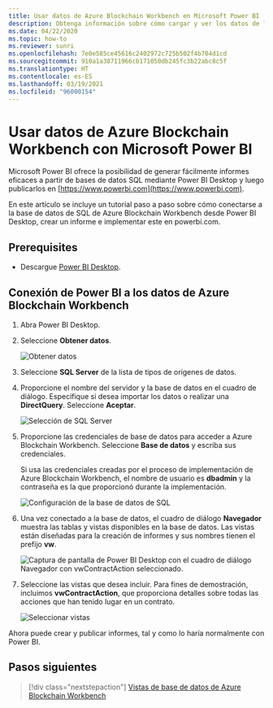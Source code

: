 ```yaml
---
title: Usar datos de Azure Blockchain Workbench en Microsoft Power BI
description: Obtenga información sobre cómo cargar y ver los datos de la base de datos de SQL de Azure Blockchain Workbench en Microsoft Power BI.
ms.date: 04/22/2020
ms.topic: how-to
ms.reviewer: sunri
ms.openlocfilehash: 7e0e585ce45616c2402972c725b502f4b704d1cd
ms.sourcegitcommit: 910a1a38711966cb171050db245fc3b22abc8c5f
ms.translationtype: HT
ms.contentlocale: es-ES
ms.lasthandoff: 03/19/2021
ms.locfileid: "96000154"
---
```

# <a name="using-azure-blockchain-workbench-data-with-microsoft-power-bi"></a>Usar datos de Azure Blockchain Workbench con Microsoft Power BI

Microsoft Power BI ofrece la posibilidad de generar fácilmente informes eficaces a partir de bases de datos SQL mediante Power BI Desktop y luego publicarlos en [https://www.powerbi.com](https://www.powerbi.com).

En este artículo se incluye un tutorial paso a paso sobre cómo conectarse a la base de datos de SQL de Azure Blockchain Workbench desde Power BI Desktop, crear un informe e implementar este en powerbi.com.

## <a name="prerequisites"></a>Prerequisites

* Descargue [Power BI Desktop](https://powerbi.microsoft.com/desktop/).

## <a name="connecting-power-bi-to-data-in-azure-blockchain-workbench"></a>Conexión de Power BI a los datos de Azure Blockchain Workbench

1.  Abra Power BI Desktop.
2.  Seleccione **Obtener datos**.

    ![Obtener datos](./media/data-powerbi/get-data.png)
3.  Seleccione **SQL Server** de la lista de tipos de orígenes de datos.

4.  Proporcione el nombre del servidor y la base de datos en el cuadro de diálogo. Especifique si desea importar los datos o realizar una **DirectQuery**. Seleccione **Aceptar**.

    ![Selección de SQL Server](./media/data-powerbi/select-sql.png)

5.  Proporcione las credenciales de base de datos para acceder a Azure Blockchain Workbench. Seleccione **Base de datos** y escriba sus credenciales.

    Si usa las credenciales creadas por el proceso de implementación de Azure Blockchain Workbench, el nombre de usuario es **dbadmin** y la contraseña es la que proporcionó durante la implementación.

    ![Configuración de la base de datos de SQL](./media/data-powerbi/db-settings.png)

6.  Una vez conectado a la base de datos, el cuadro de diálogo **Navegador** muestra las tablas y vistas disponibles en la base de datos. Las vistas están diseñadas para la creación de informes y sus nombres tienen el prefijo **vw**.

    ![Captura de pantalla de Power BI Desktop con el cuadro de diálogo Navegador con vwContractAction seleccionado.](./media/data-powerbi/navigator.png)

7.  Seleccione las vistas que desea incluir. Para fines de demostración, incluimos **vwContractAction**, que proporciona detalles sobre todas las acciones que han tenido lugar en un contrato.

    ![Seleccionar vistas](./media/data-powerbi/select-views.png)

Ahora puede crear y publicar informes, tal y como lo haría normalmente con Power BI.

## <a name="next-steps"></a>Pasos siguientes

> [!div class="nextstepaction"]
> [Vistas de base de datos de Azure Blockchain Workbench](database-views.md)